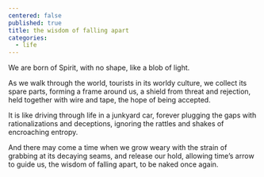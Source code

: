 ```yaml
---
centered: false
published: true
title: the wisdom of falling apart
categories:
  - life
---
```

We are born of Spirit,
with no shape,
like a blob of light.

As we walk through the world,
tourists in its worldy culture,
we collect its spare parts,
forming a frame around us,
a shield from threat and rejection,
held together with wire and tape,
the hope of being accepted.

It is like driving through life
in a junkyard car,
forever plugging the gaps
with rationalizations and deceptions,
ignoring the rattles and shakes
of encroaching entropy.

And there may come a time
when we grow weary
with the strain of grabbing
at its decaying seams,
and release our hold,
allowing time’s arrow to guide us, 
the wisdom of falling apart,
to be naked once again.
